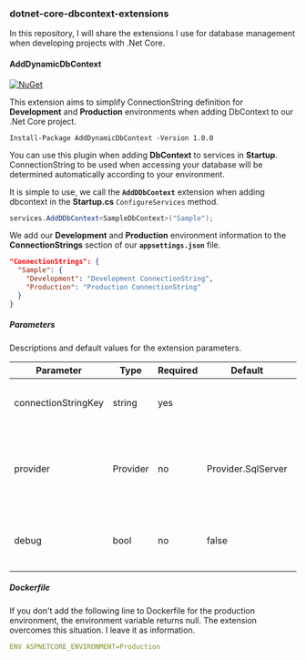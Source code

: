 ### dotnet-core-dbcontext-extensions

In this repository, I will share the extensions I use for database management when developing projects with .Net Core.

#### AddDynamicDbContext 
[![NuGet](https://img.shields.io/nuget/v/AddDynamicDbContext.svg)](https://www.nuget.org/packages/AddDynamicDbContext)

This extension aims to simplify ConnectionString definition for **Development** and **Production** environments when adding DbContext to our .Net Core project.

```
Install-Package AddDynamicDbContext -Version 1.0.0
```

You can use this plugin when adding **DbContext** to services in **Startup**. ConnectionString to be used when accessing your database will be determined automatically according to your environment.

It is simple to use, we call the **`AddDDbContext`** extension when adding dbcontext in the **Startup.cs** `ConfigureServices` method.

```csharp
services.AddDDbContext<SampleDbContext>("Sample");
```

We add our **Development** and **Production** environment information to the **ConnectionStrings** section of our **`appsettings.json`** file.

```json
"ConnectionStrings": {
  "Sample": {
    "Development": "Development ConnectionString",
    "Production": "Production ConnectionString"
  }
}
```

##### Parameters

Descriptions and default values for the extension parameters.

| Parameter | Type | Required | Default | Description |
|--------------------------|---------------------|----------|---------|-------------------------------------------------------------------------------------------------------------------------------------------------------------------------------------------------|
| connectionStringKey | string | yes |  | ConnectionString key at the **appsettins.json** file. |
| provider | Provider | no | Provider.SqlServer | Select the type of provider to use when connecting. You can choose [**SqlServer** or **MySQLServer**]. |
| debug | bool | no | false | Use the Production environment while in Debug mode. |


##### Dockerfile

If you don't add the following line to Dockerfile for the production environment, the environment variable returns null. The extension overcomes this situation. I leave it as information.

```yaml
ENV ASPNETCORE_ENVIRONMENT=Production
```
